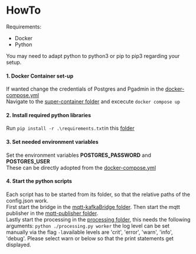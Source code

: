# HowTo

Requirements:
-   Docker
-   Python
  
You may need to adapt python to python3 or pip to pip3 regarding your setup.
#### 1.  Docker Container set-up
If wanted change the credentials of Postgres and Pgadmin in the [docker-compose.yml](./super-container/docker-compose.yml)\
Navigate to the [super-container folder](./super-container/) and excecute `docker compose up`
#### 2. Install required python libraries 
Run `pip install -r .\requirements.txt`in this [folder](./)
#### 3. Set needed environment variables
Set the environment variables **POSTGRES_PASSWORD** and **POSTGRES_USER**\
These can be directly adopted from the [docker-compose.yml](./super-container/docker-compose.yml)
#### 4. Start the python scripts
Each script has to be started from its folder, so that the relative paths of the config.json work.\
First start the bridge in the [mqtt-kafkaBridge folder](./mqtt-kafkaBridge/).
Then start the mqtt publisher in the [mqtt-publisher folder](./mqtt-publisher/).\
Lastly start the processing in the [processing folder](./processing/), this needs the following arguments: `python ./processing.py worker` the log level can be set manually via the flag `-l`available levels are 'crit', 'error', 'warn', 'info', 'debug'. Please select warn or below so that the print statements get displayed.